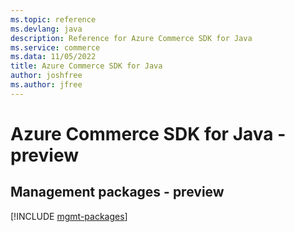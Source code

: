 ```yaml
---
ms.topic: reference
ms.devlang: java
description: Reference for Azure Commerce SDK for Java
ms.service: commerce
ms.data: 11/05/2022
title: Azure Commerce SDK for Java
author: joshfree
ms.author: jfree
---
```

# Azure Commerce SDK for Java - preview

## Management packages - preview
[!INCLUDE [mgmt-packages](commerce-mgmt-index.md)]